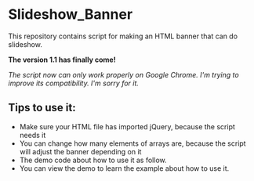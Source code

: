 # Slideshow_Banner
This repository contains script for making an HTML banner that can do slideshow.

<b>The version 1.1 has finally come!</b>

<i>The script now can only work properly on Google Chrome. I'm trying to improve its compatibility. I'm sorry for it.</i>

<h2>Tips to use it:</h2>
<ul>
  <li>Make sure your HTML file has imported jQuery, because the script needs it</li>
  <li>You can change how many elements of arrays are, because the script will adjust the banner depending on it</li>
  <li>The demo code about how to use it as follow.</li>
  <li>You can view the demo to learn the example about how to use it.</li>
</ul>

<code>
	<script type="text/javascript">
	$(function () {
		//	The number of the element in the array can be changed
			
		_width = 1000;				// <- Custom width	default:1250
		_height = 480;				// <- Custom height default:500

		Interval_value = 5000;		//	<- Interval		default: 5000ms

		BannerArray[0] = "#";
		BannerArray[1] = "#";
		BannerArray[2] = "#";
		BannerArray[3] = "#";
		BannerArray[4] = "#";

		AnchorArray[0] = "#";
		AnchorArray[1] = "#";
		AnchorArray[2] = "#";
		AnchorArray[3] = "#";
		AnchorArray[4] = "#";

		Slide_Run('#Slide');
	});
	</script>
</code>